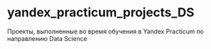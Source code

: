 # yandex_practicum_projects_DS
Проекты, выполненные во время обучения в Yandex Practicum по направлению Data Science
